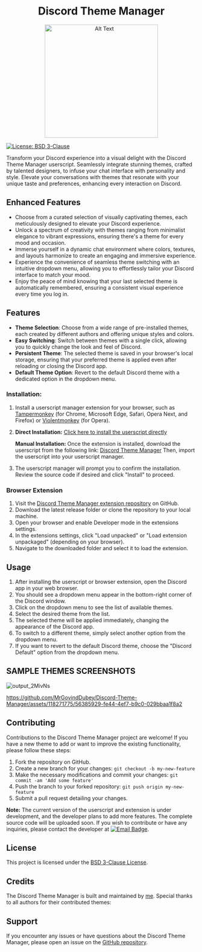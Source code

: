 

<h1 align="center">Discord Theme Manager</h1>
<p align="center">
  <img src="https://i.imgur.com/uyY7Dvb.png" alt="Alt Text" width="300"\>
</p>
	
[![License: BSD 3-Clause](https://img.shields.io/badge/license-BSD%203--Clause-blue.svg)](https://github.com/MrGovindDubey/Discord-Theme-Manager/blob/Master/README.md)


Transform your Discord experience into a visual delight with the Discord Theme Manager userscript. Seamlessly integrate stunning themes, crafted by talented designers, to infuse your chat interface with personality and style. Elevate your conversations with themes that resonate with your unique taste and preferences, enhancing every interaction on Discord.

**Enhanced Features**
---------------------

*   Choose from a curated selection of visually captivating themes, each meticulously designed to elevate your Discord experience.
*   Unlock a spectrum of creativity with themes ranging from minimalist elegance to vibrant expressions, ensuring there's a theme for every mood and occasion.
*   Immerse yourself in a dynamic chat environment where colors, textures, and layouts harmonize to create an engaging and immersive experience.
*   Experience the convenience of seamless theme switching with an intuitive dropdown menu, allowing you to effortlessly tailor your Discord interface to match your mood.
*   Enjoy the peace of mind knowing that your last selected theme is automatically remembered, ensuring a consistent visual experience every time you log in.



## Features

- **Theme Selection**: Choose from a wide range of pre-installed themes, each created by different authors and offering unique styles and colors.
- **Easy Switching**: Switch between themes with a single click, allowing you to quickly change the look and feel of Discord.
- **Persistent Theme**: The selected theme is saved in your browser's local storage, ensuring that your preferred theme is applied even after reloading or closing the Discord app.
- **Default Theme Option**: Revert to the default Discord theme with a dedicated option in the dropdown menu.



### Installation:

1. Install a userscript manager extension for your browser, such as [Tampermonkey](https://www.tampermonkey.net/) (for Chrome, Microsoft Edge, Safari, Opera Next, and Firefox) or [Violentmonkey](https://violentmonkey.github.io/get-it/) (for Opera).

2. **Direct Installation:** [Click here to install the userscript directly](https://github.com/MrGovindDubey/DiscordThemeManager/raw/Master/Discord%20Theme%20Manger.user.js)

   **Manual Installation:** Once the extension is installed, download the userscript from the following link:
   [Discord Theme Manager](https://github.com/your-username/discord-theme-manager/raw/main/discord-theme-manager.user.js)
   Then, import the userscript into your userscript manager.

3. The userscript manager will prompt you to confirm the installation. Review the source code if desired and click "Install" to proceed.


### Browser Extension

1. Visit the [Discord Theme Manager extension repository](https://github.com/your-username/discord-theme-manager) on GitHub.
2. Download the latest release folder or clone the repository to your local machine.
3. Open your browser and enable Developer mode in the extensions settings.
4. In the extensions settings, click "Load unpacked" or "Load extension unpackaged" (depending on your browser).
5. Navigate to the downloaded folder and select it to load the extension.

## Usage

1. After installing the userscript or browser extension, open the Discord app in your web browser.
2. You should see a dropdown menu appear in the bottom-right corner of the Discord window.
3. Click on the dropdown menu to see the list of available themes.
4. Select the desired theme from the list.
5. The selected theme will be applied immediately, changing the appearance of the Discord app.
6. To switch to a different theme, simply select another option from the dropdown menu.
7. If you want to revert to the default Discord theme, choose the "Discord Default" option from the dropdown menu.


## SAMPLE THEMES SCREENSHOTS 
![output_2MivNs](https://github.com/MrGovindDubey/DiscordThemeManager/assets/118271775/5013af7f-3c44-4ff7-9e4a-8b26606d4104)




https://github.com/MrGovindDubey/Discord-Theme-Manager/assets/118271775/56385929-fe44-4ef7-b9c0-029bbaa1f8a2



## Contributing

Contributions to the Discord Theme Manager project are welcome! If you have a new theme to add or want to improve the existing functionality, please follow these steps:

1. Fork the repository on GitHub.
2. Create a new branch for your changes: `git checkout -b my-new-feature`
3. Make the necessary modifications and commit your changes: `git commit -am 'Add some feature'`
4. Push the branch to your forked repository: `git push origin my-new-feature`
5. Submit a pull request detailing your changes.

**Note:** The current version of the userscript and extension is under development, and the developer plans to add more features. The complete source code will be uploaded soon. If you wish to contribute or have any inquiries, please contact the developer at [![Email Badge](https://img.shields.io/badge/Gmail-Contact_Me-green?style=flat-square&logo=gmail&logoColor=FFFFFF&labelColor=3A3B3C&color=62F1CD)](mailto:govinddubey661@gmail.com).

## License

This project is licensed under the [BSD 3-Clause License](LICENSE).

## Credits

The Discord Theme Manager is built and maintained by [me](https://www.linkedin.com/in/mr-govind-dubey/). Special thanks to all authors for their contributed themes:


## Support

If you encounter any issues or have questions about the Discord Theme Manager, please open an issue on the [GitHub repository](https://github.com/your-username/discord-theme-manager/issues).
